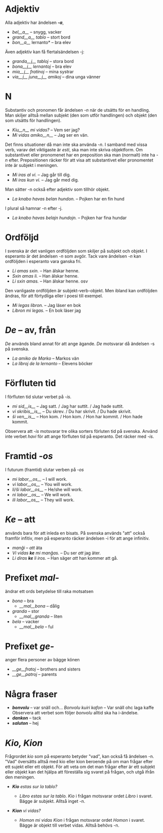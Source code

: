 # Adjektiv

Alla adjektiv har ändelsen *__-a__*,

- *bel__a__* – snygg, vacker
- *grand__a__ tablo* – stort bord
- *bon__a__* lernanto* – bra elev

Även adjektiv kan få flertalsändelsen -j:

- *granda__j__ tabloj* – stora bord
- *bona__j__ lernantoj* – bra elev
- *mia__j__ fratinoj* – mina systrar
- *via__j__ juna__j__ amikoj* – dina unga vänner

# N

Substantiv och pronomen får ändelsen *-n* när de utsätts för en handling. Man skiljer alltså mellan subjekt (den som utför handlingen) och objekt (den som utsätts för handlingen).

- *Kiu__n__ mi vidas?* – Vem ser jag?
- *Mi vidas amiko__n__* – Jag ser en vän.

Det finns situationer då man inte ska använda *-n*. I samband med vissa verb, varav det viktigaste är *esti*, ska man inte skriva objektform. Om substantivet eller pronomenet har en preposition ska man (normalt) inte ha *-n* efter. Prepositionen räcker för att visa att substantivet eller pronomentet inte är subjekt i meningen. 

- *Mi iras al vi.* – Jag går till dig.
- *Mi iras kun vi.* – Jag går med dig.

Man sätter -n också efter adjektiv som tillhör objekt. 

- *La knabo havas belan hundon.* – Pojken har en fin hund

I plural så hamnar -n efter -j.

- *La knabo havas belajn hundojn.* – Pojken har fina hundar
 
# Ordföljd

I svenska är det vanligen ordföljden som skiljer på subjekt och objekt. I esperanto är det ändelsen *-n* som avgör. Tack vare ändelsen *-n* kan ordföljden i esperanto vara ganska fri. 

- *Li amas sxin.* – Han älskar henne.
- *Sxin amas li.* – Han älskar henne.
- *Li sxin amas.* – Han älskar henne.
 osv

Den vanligaste ordföljden är subjekt-verb-objekt. Men ibland kan ordföljden ändras, för att förtydliga eller i poesi till exempel. 
- *Mi legas libron.* – Jag läser en bok
- *Libron mi legas.* – En bok läser jag

# *De* – av, från

*De* används bland annat för att ange ägande. *De* motsvarar då ändelsen -s på svenska. 

- *La amiko _de_ Marko* – Markos vän
- *La libroj _de_ la lernanto* – Elevens böcker

# Förfluten tid

I förfluten tid slutar verbet på *-is*.

- *mi sid__is__*      – Jag satt. / Jag har suttit. / Jag hade suttit.
- *vi skribis__is__*      – Du skrev. / Du har skrivit. / Du hade skrivit.
- *ŝi ven__is__*   – Hon kom. / Hon kom. / Hon har kommit. / Hon hade kommit.

Observera att *-is* motsvarar tre olika sorters förluten tid på svenska. Använd inte verbet *havi* för att ange förfluten tid på esperanto. Det räcker med *-is*.

# Framtid *-os*

I futurum (framtid) slutar verben på *-os*

- *mi labor__os__*      – I will work.
- *vi labor__os__*      – You will work.
- *li/ŝi labor__os__*   – He/she will work.
- *ni labor__os__*      – We will work.
- *ili labor__os__*     – They will work.

# *Ke* – att

används bara för att inleda en bisats. På svenska används "att" också framför infitiv, men på esperanto räcker ändelsen -i för att ange infinitiv. 

- *manĝi* – _att_ äta
- *Vi vidas __ke__ mi manĝas.* – Du ser _att_ jag äter.
- *Li diras __ke__ li iros.* – Han säger _att_ han kommer att gå.

# Prefixet *mal-*

ändrar ett ords betydelse till raka motsatsen

- *bona* – bra
  - *__mal__bona* – dålig
- *granda* – stor
  - *__mal__granda* – liten
- *bela* – vacker
  - *__mal__bela* – ful

# Prefixet *ge-*

anger flera personer av bägge könen

- *__ge__fratoj* – brothers and sisters
- *__ge__patroj* – parents

# Några fraser

- *__bonvolu__* – var snäll och...
*Bonvolu kuiri kafon* – Var snäll ohc laga kaffe
Observera att verbet som följer *bonvolu* alltid ska ha i-ändelse.
- *__dankon__* – tack
- *__saluton__* – hej


# *Kio, Kion*

Frågrordet *kio* som på esperanto betyder "vad", kan också få ändelsen -n. "Vad" översätts alltså med kio eller kion beroende på om man frågar efter ett sujekt eller ett objekt. För att veta om det man frågar efter är ett subjekt eller objekt kan det hjälpa att föreställa sig svaret på frågan, och utgå ifrån den meningen. 

- *__Kio__ estas sur la tablo?* 
  - *_Libro_ estas sur la tablo.*
*Kio* i frågan motsvarar ordet *Libro* i svaret. Bägge är subjekt. Alltså inget -n.

- *__Kion__ vi vidas?* 
  - *_Homon_ mi vidas*
*Kion* i frågan motsvarar ordet *Homon* i svaret. Bägge är objekt till verbet vidas. Alltså behövs -n.

